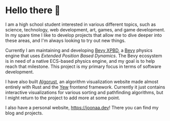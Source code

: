 # Hello there 👋

I am a high school student interested in various different topics, such as science, technology, web development, art, games, and game development. In my spare time I like to develop projects that allow me to dive deeper into these areas, and I'm always looking to try out new things.

Currently I am maintaining and developing [Bevy XPBD](https://github.com/Jondolf/bevy_xpbd), a [Bevy](https://bevyengine.org/) physics engine that uses *Extended Position Based Dynamics*. The Bevy ecosystem is in need of a native ECS-based physics engine, and my goal is to help reach that milestone.
This project is my primary focus in terms of software development.

I have also built [Algorust](https://github.com/Jondolf/Algorust), an algorithm visualization website made almost entirely with Rust and the [Yew](https://yew.rs/) frontend framework. Currently it just contains interactive visualizations for various sorting and pathfinding algorithms, but I might return to the project to add more at some point.

I also have a personal website, https://joonaa.dev! There you can find my blog and projects.
